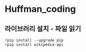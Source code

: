 # Huffman_coding


## 라이브러리 설치 - 파일 읽기

```
!pip install --upgrade pip
!pip install wikipedia-api
```
